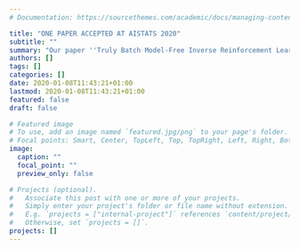 ```yaml
---
# Documentation: https://sourcethemes.com/academic/docs/managing-content/

title: "ONE PAPER ACCEPTED AT AISTATS 2020"
subtitle: ""
summary: "Our paper ''Truly Batch Model-Free Inverse Reinforcement Learning about Multiple Intentions'' has been accepted at AISTATS 2020."
authors: []
tags: []
categories: []
date: 2020-01-08T11:43:21+01:00
lastmod: 2020-01-08T11:43:21+01:00
featured: false
draft: false

# Featured image
# To use, add an image named `featured.jpg/png` to your page's folder.
# Focal points: Smart, Center, TopLeft, Top, TopRight, Left, Right, BottomLeft, Bottom, BottomRight.
image:
  caption: ""
  focal_point: ""
  preview_only: false

# Projects (optional).
#   Associate this post with one or more of your projects.
#   Simply enter your project's folder or file name without extension.
#   E.g. `projects = ["internal-project"]` references `content/project/deep-learning/index.md`.
#   Otherwise, set `projects = []`.
projects: []
---
```

